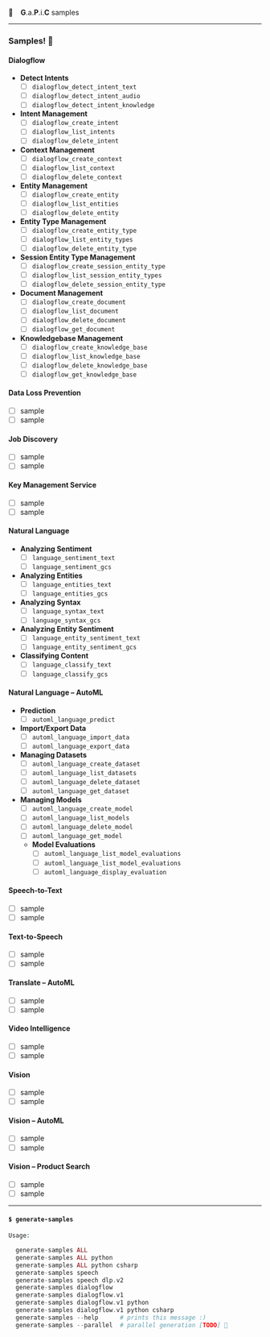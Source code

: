 🐄 ` ` **G**.a.**P**.i.**C** samples` `

----

### Samples! 🦑

#### Dialogflow
   
  - **Detect Intents**
    - [ ] `dialogflow_detect_intent_text`
    - [ ] `dialogflow_detect_intent_audio`
    - [ ] `dialogflow_detect_intent_knowledge`
 - **Intent Management**
    - [ ] `dialogflow_create_intent`
    - [ ] `dialogflow_list_intents`
    - [ ] `dialogflow_delete_intent`
 - **Context Management**
    - [ ] `dialogflow_create_context`
    - [ ] `dialogflow_list_context`
    - [ ] `dialogflow_delete_context`
  - **Entity Management**
    - [ ] `dialogflow_create_entity`
    - [ ] `dialogflow_list_entities`
    - [ ] `dialogflow_delete_entity`
 - **Entity Type Management**
    - [ ] `dialogflow_create_entity_type`
    - [ ] `dialogflow_list_entity_types`
    - [ ] `dialogflow_delete_entity_type`
  - **Session Entity Type Management**
    - [ ] `dialogflow_create_session_entity_type`
    - [ ] `dialogflow_list_session_entity_types`
    - [ ] `dialogflow_delete_session_entity_type`
  - **Document Management**
    - [ ] `dialogflow_create_document`
    - [ ] `dialogflow_list_document`
    - [ ] `dialogflow_delete_document`
    - [ ] `dialogflow_get_document`
  - **Knowledgebase Management**
    - [ ] `dialogflow_create_knowledge_base`
    - [ ] `dialogflow_list_knowledge_base`
    - [ ] `dialogflow_delete_knowledge_base`
    - [ ] `dialogflow_get_knowledge_base`
   
#### Data Loss Prevention

 - [ ] sample
 - [ ] sample
 
#### Job Discovery

 - [ ] sample
 - [ ] sample

#### Key Management Service

 - [ ] sample
 - [ ] sample

#### Natural Language

  - **Analyzing Sentiment**
    - [ ] `language_sentiment_text`
    - [ ] `language_sentiment_gcs`
  - **Analyzing Entities**
    - [ ] `language_entities_text`
    - [ ] `language_entities_gcs`
  - **Analyzing Syntax**
    - [ ] `language_syntax_text`
    - [ ] `language_syntax_gcs`
  - **Analyzing Entity Sentiment**
    - [ ] `language_entity_sentiment_text`
    - [ ] `language_entity_sentiment_gcs`
  - **Classifying Content**
    - [ ] `language_classify_text`
    - [ ] `language_classify_gcs`

#### Natural Language – AutoML

  - **Prediction**
    - [ ] `automl_language_predict`
  - **Import/Export Data**
    - [ ] `automl_language_import_data`
    - [ ] `automl_language_export_data`
  - **Managing Datasets** 
    - [ ] `automl_language_create_dataset`
    - [ ] `automl_language_list_datasets`
    - [ ] `automl_language_delete_dataset`
    - [ ] `automl_language_get_dataset`
  - **Managing Models**
    - [ ] `automl_language_create_model`
    - [ ] `automl_language_list_models`
    - [ ] `automl_language_delete_model`
    - [ ] `automl_language_get_model`
    - **Model Evaluations**
      - [ ] `automl_language_list_model_evaluations`
      - [ ] `automl_language_list_model_evaluations`
      - [ ] `automl_language_display_evaluation`

#### Speech-to-Text

 - [ ] sample
 - [ ] sample

#### Text-to-Speech

 - [ ] sample
 - [ ] sample

#### Translate – AutoML

 - [ ] sample
 - [ ] sample

#### Video Intelligence

 - [ ] sample
 - [ ] sample

#### Vision

 - [ ] sample
 - [ ] sample

#### Vision – AutoML

 - [ ] sample
 - [ ] sample

#### Vision – Product Search

 - [ ] sample
 - [ ] sample

----

#### `$ generate-samples`

```php
Usage:

  generate-samples ALL
  generate-samples ALL python
  generate-samples ALL python csharp
  generate-samples speech
  generate-samples speech dlp.v2
  generate-samples dialogflow
  generate-samples dialogflow.v1
  generate-samples dialogflow.v1 python
  generate-samples dialogflow.v1 python csharp
  generate-samples --help      # prints this message :)
  generate-samples --parallel  # parallel generation [TODO] 🦇
```
